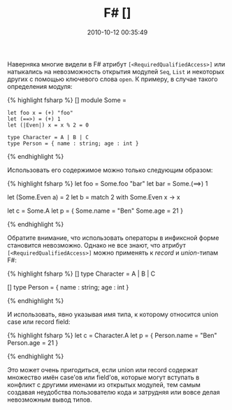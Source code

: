 ﻿---
layout: post
title: "F# [<RequiredQualifiedAccessAttribute>]"
date: 2010-10-12 00:35:49
categories: 1293858726
---
Наверняка многие видели в F# атрибут `[<RequiredQualifiedAccess>]` или натыкались на невозможность открытия модулей `Seq`, `List` и некоторых других с помощью ключевого слова `open`. К примеру, в случае такого определения модуля:

{% highlight fsharp %}
[<RequireQualifiedAccess>]
module Some =

    let foo x = (+) "foo"
    let (==>) = (+) 1
    let (|Even|) x = x % 2 = 0

    type Character = A | B | C
    type Person = { name : string; age : int }

{% endhighlight %}

Использовать его содержимое можно только следующим образом:

{% highlight fsharp %}
let foo = Some.foo "bar"
let bar = Some.(==>) 1

let (Some.Even a) = 2
let b = match 2 with Some.Even x -> x

let c = Some.A
let p = { Some.name = "Ben"
          Some.age  =  21   }

{% endhighlight %}

Обратите внимание, что использовать операторы в инфиксной форме становится невозможно. Однако не все знают, что атрибут `[<RequiredQualifiedAccess>]` можно применять к *record* и *union*-типам F#:

{% highlight fsharp %}
[<RequireQualifiedAccess>]
type Character = A | B | C

[<RequireQualifiedAccess>]
type Person = { name : string; age : int }

{% endhighlight %}

И использовать, явно указывая имя типа, к которому относится union case или record field:

{% highlight fsharp %}
let c = Character.A
let p = { Person.name = "Ben"
          Person.age  =  21   }

{% endhighlight %}

Это может очень пригодиться, если union или record содержат множество имён case’ов или field’ов, которые могут вступать в конфликт с другими именами из открытых модулей, тем самым создавая неудобства пользователю кода и затрудняя или вовсе делая невозможным вывод типов.